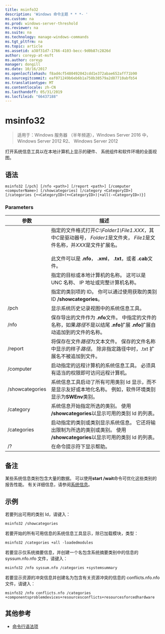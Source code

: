 ```yaml
---
title: msinfo32
description: 'Windows 命令主题 * * *- '
ms.custom: na
ms.prod: windows-server-threshold
ms.reviewer: na
ms.suite: na
ms.technology: manage-windows-commands
ms.tgt_pltfrm: na
ms.topic: article
ms.assetid: a38f31d7-1766-4103-becc-9d0b87c2826d
author: coreyp-at-msft
ms.author: coreyp
manager: dongill
ms.date: 10/16/2017
ms.openlocfilehash: f8ad4cf5480492042cdd1e372abae652aff71b90
ms.sourcegitcommit: eaf071249b6eb6b1a758b38579a2d87710abfb54
ms.translationtype: MT
ms.contentlocale: zh-CN
ms.lasthandoff: 05/31/2019
ms.locfileid: "66437188"
---
```

# <a name="msinfo32"></a>msinfo32

>适用于：Windows 服务器 （半年频道），Windows Server 2016 中，Windows Server 2012 R2、 Windows Server 2012

打开系统信息工具以在本地计算机上显示的硬件、 系统组件和软件环境的全面视图。 
## <a name="syntax"></a>语法
```
msinfo32 [/pch] [/nfo <path>] [/report <path>] [/computer <computerName>] [/showcategories] [/category <CategoryID>] [/categories {+<CategoryID>(+<CategoryID>)|+all(-<CategoryID>)}]
```
### <a name="parameters"></a>Parameters

|    参数    |                                                                                                                                 描述                                                                                                                                  |
|-----------------|------------------------------------------------------------------------------------------------------------------------------------------------------------------------------------------------------------------------------------------------------------------------------|
|     <path>      | 指定的文件格式打开*C:\Folder1\File1.XXX*，其中*C*是驱动器号， *Folder1*是文件夹， *File1*是文件名称，并*XXX*是文件扩展名。<br /><br />此文件可以是 **.nfo**， **.xml**， **.txt**，或者 **.cab**文件。 |
| <computerName>  |                                                                             指定的目标或本地计算机的名称。 这可以是 UNC 名称、 IP 地址或完整计算机名称。                                                                              |
|  <CategoryID>   |                                                                                     指定的类别项的 ID。 你可以通过使用获取的类别 ID **/showcategories**。                                                                                      |
|      /pch       |                                                                                                       显示系统历史记录视图中的系统信息工具。                                                                                                       |
|      /nfo       |                                     保存导出的文件作为 **.nfo**文件。 中指定的文件的名称，如果*路径*不是以结尾 **.nfo**扩展 **.nfo**扩展自动追加到的文件的名称。                                      |
|     /report     |                                               将保存在文件*路径*为文本文件。 保存的文件名称中显示的样子*路径*。 除非指定路径中时，.txt 扩展名不被追加到文件。                                                |
|    /computer    |                                                                启动指定的远程计算机的系统信息工具。 必须具有适当的权限即可访问远程计算机。                                                                |
| /showcategories |                         系统信息工具启动了所有可用类别 Id 显示，而不是显示友好或本地化名称。 例如，软件环境类别显示为**SWEnv**类别。                         |
|    /category    |                                                                     系统信息开始指定所选的类别。 使用 **/showcategories**以显示可用的类别 Id 的列表。                                                                     |
|   /categories   |                          启动指定的类别或类别显示系统信息。 它还将输出限制为所选的类别或类别。 使用 **/showcategories**以显示可用的类别 Id 的列表。                          |
|       /?        |                                                                                                                     在命令提示符下显示帮助。                                                                                                                     |

## <a name="remarks"></a>备注
某些系统信息类别包含大量的数据。 可以使用**start /wait**命令可优化这些类别的报告性能。 有关详细信息，请参阅[系统信息](https://technet.microsoft.com/library/cc783305(v=ws.10).aspx)。
## <a name="BKMK_Examples"></a>示例
若要列出可用的类别 Id，请键入：
```
msinfo32 /showcategories
```
若要开始的所有可用信息的系统信息工具显示，除已加载模块，类型：
```
msinfo32 /categories +all -loadedmodules
```
若要显示仅系统摘要信息，并创建一个名包含系统摘要类别中的信息的 syssum.nfo.nfo 文件，请键入：
```
msinfo32 /nfo syssum.nfo /categories +systemsummary
```
若要显示资源的冲突信息并创建名为包含有关资源冲突的信息的 conflicts.nfo.nfo 文件，请键入：
```
msinfo32 /nfo conflicts.nfo /categories    +componentsproblemdevices+resourcesconflicts+resourcesforcedhardware
```
## <a name="additional-references"></a>其他参考
-   [命令行语法项](command-line-syntax-key.md)

